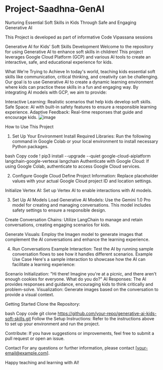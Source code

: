 # Project-Saadhna-GenAI
Nurturing Essential Soft Skills in Kids Through Safe and Engaging Generative AI

This Project is developed as part of informative Code Vipassana sessions

Generative AI for Kids' Soft Skills Development
Welcome to the repository for using Generative AI to enhance soft skills in children! This project leverages Google Cloud Platform (GCP) and various AI tools to create an interactive, safe, and educational experience for kids.

What We're Trying to Achieve
In today's world, teaching kids essential soft skills like communication, critical thinking, and creativity can be challenging. Our goal is to use Generative AI to create a dynamic learning environment where kids can practice these skills in a fun and engaging way. By integrating AI models with GCP, we aim to provide:

Interactive Learning: Realistic scenarios that help kids develop soft skills.
Safe Space: AI with built-in safety features to ensure a responsible learning experience.
Adaptive Feedback: Real-time responses that guide and encourage kids.
![image](https://github.com/user-attachments/assets/b9ff3ef6-d5aa-4bd0-a94a-b85390d3b2a8)


How to Use This Project
1. Set Up Your Environment
Install Required Libraries: Run the following command in Google Colab or your local environment to install necessary Python packages.

bash
Copy code
! pip3 install --upgrade --quiet google-cloud-aiplatform langchain-google-vertexai langchain
Authenticate with Google Cloud: If using Google Colab, authenticate to access Google Cloud services.

2. Configure Google Cloud
Define Project Information: Replace placeholder values with your actual Google Cloud project ID and location settings.

Initialize Vertex AI: Set up Vertex AI to enable interactions with AI models.

3. Set Up AI Models
Load Generative AI Models: Use the Gemini 1.0 Pro model for creating and managing conversations. This model includes safety settings to ensure a responsible design.

Create Conversation Chains: Utilize LangChain to manage and retain conversations, creating engaging scenarios for kids.

Generate Visuals: Employ the Imagen model to generate images that complement the AI conversations and enhance the learning experience.

4. Run Conversations
Example Interaction: Test the AI by running sample conversation flows to see how it handles different scenarios.
Example Use Case
Here's a sample interaction to showcase how the AI can facilitate a learning experience:

Scenario Initialization: "Hi there! Imagine you're at a picnic, and there aren't enough cookies for everyone. What do you do?"
AI Responses: The AI provides responses and guidance, encouraging kids to think critically and problem-solve.
Visualization: Generate images based on the conversation to provide a visual context.

Getting Started
Clone the Repository:

bash
Copy code
git clone https://github.com/your-repo/generative-ai-kids-soft-skills.git
Follow the Setup Instructions: Refer to the instructions above to set up your environment and run the project.

Contribute: If you have suggestions or improvements, feel free to submit a pull request or open an issue.

Contact
For any questions or further information, please contact [your-email@example.com].

Happy teaching and learning with AI!
